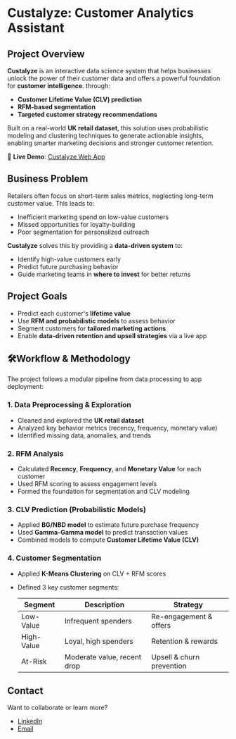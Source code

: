 
# Custalyze: Customer Analytics Assistant

## Project Overview

**Custalyze** is an interactive data science system that helps businesses unlock the power of their customer data and offers a powerful foundation for **customer intelligence**. through:


* **Customer Lifetime Value (CLV) prediction**
* **RFM-based segmentation**
* **Targeted customer strategy recommendations**

Built on a real-world **UK retail dataset**, this solution uses probabilistic modeling and clustering techniques to generate actionable insights, enabling smarter marketing decisions and stronger customer retention.

🔗 **Live Demo**: [Custalyze Web App](https://customer-analytics-assistant-urzknsdg8udnsjm9x4efhd.streamlit.app/)


## Business Problem

Retailers often focus on short-term sales metrics, neglecting long-term customer value. This leads to:

* Inefficient marketing spend on low-value customers
* Missed opportunities for loyalty-building
* Poor segmentation for personalized outreach

**Custalyze** solves this by providing a **data-driven system** to:

* Identify high-value customers early
* Predict future purchasing behavior
* Guide marketing teams in **where to invest** for better returns


## Project Goals

* Predict each customer's **lifetime value**
* Use **RFM and probabilistic models** to assess behavior
* Segment customers for **tailored marketing actions**
* Enable **data-driven retention and upsell strategies** via a live app


## 🛠Workflow & Methodology

The project follows a modular pipeline from data processing to app deployment:

### 1. Data Preprocessing & Exploration

* Cleaned and explored the **UK retail dataset**
* Analyzed key behavior metrics (recency, frequency, monetary value)
* Identified missing data, anomalies, and trends

### 2. RFM Analysis

* Calculated **Recency**, **Frequency**, and **Monetary Value** for each customer
* Used RFM scoring to assess engagement levels
* Formed the foundation for segmentation and CLV modeling

### 3. CLV Prediction (Probabilistic Models)

* Applied **BG/NBD model** to estimate future purchase frequency
* Used **Gamma-Gamma model** to predict transaction values
* Combined models to compute **Customer Lifetime Value (CLV)**

### 4. Customer Segmentation

* Applied **K-Means Clustering** on CLV + RFM scores
* Defined 3 key customer segments:

  | Segment    | Description                 | Strategy                  |
  | ---------- | --------------------------- | ------------------------- |
  | Low-Value  | Infrequent spenders         | Re-engagement & offers    |
  | High-Value | Loyal, high spenders        | Retention & rewards       |
  | At-Risk    | Moderate value, recent drop | Upsell & churn prevention |



## Contact

Want to collaborate or learn more?

* [LinkedIn](https://www.linkedin.com/in/hadeel-als)
* [Email](mailto:alsaadonhadeel@gmail.com)


